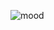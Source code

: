 ![mood](https://www.westwindrecovery.com/wp-content/uploads/2019/01/matthew-henry-58760-unsplash-1-5092x2546.jpg)